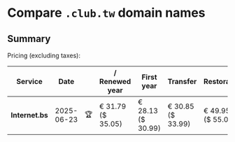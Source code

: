 # Compare `.club.tw` domain names

## Summary

Pricing (excluding taxes):

| Service | Date |  | / Renewed year | First year | Transfer | Restoration |
|--|--|--|--|--|--|--|
| **Internet.bs** | 2025-06-23 | 🏆 | € 31.79<br>($ 35.05) | € 28.13<br>($ 30.99) | € 30.85<br>($ 33.99) | € 49.95<br>($ 55.05) |
